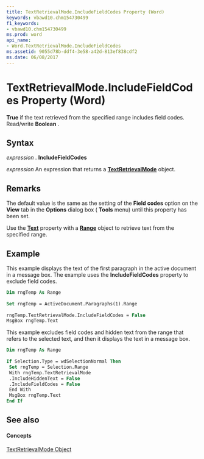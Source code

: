 ```yaml
---
title: TextRetrievalMode.IncludeFieldCodes Property (Word)
keywords: vbawd10.chm154730499
f1_keywords:
- vbawd10.chm154730499
ms.prod: word
api_name:
- Word.TextRetrievalMode.IncludeFieldCodes
ms.assetid: 9055d78b-ddf4-3e58-a42d-813ef838cdf2
ms.date: 06/08/2017
---
```



# TextRetrievalMode.IncludeFieldCodes Property (Word)

 **True** if the text retrieved from the specified range includes field codes. Read/write **Boolean** .


## Syntax

 _expression_ . **IncludeFieldCodes**

 _expression_ An expression that returns a **[TextRetrievalMode](textretrievalmode-object-word.md)** object.


## Remarks

The default value is the same as the setting of the **Field codes** option on the **View** tab in the **Options** dialog box ( **Tools** menu) until this property has been set.

Use the **[Text](find-text-property-word.md)** property with a **[Range](range-object-word.md)** object to retrieve text from the specified range.


## Example

This example displays the text of the first paragraph in the active document in a message box. The example uses the **IncludeFieldCodes** property to exclude field codes.


```vb
Dim rngTemp As Range 
 
Set rngTemp = ActiveDocument.Paragraphs(1).Range 
 
rngTemp.TextRetrievalMode.IncludeFieldCodes = False 
MsgBox rngTemp.Text
```

This example excludes field codes and hidden text from the range that refers to the selected text, and then it displays the text in a message box.




```vb
Dim rngTemp As Range 
 
If Selection.Type = wdSelectionNormal Then 
 Set rngTemp = Selection.Range 
 With rngTemp.TextRetrievalMode 
 .IncludeHiddenText = False 
 .IncludeFieldCodes = False 
 End With 
 MsgBox rngTemp.Text 
End If
```


## See also


#### Concepts


[TextRetrievalMode Object](textretrievalmode-object-word.md)

